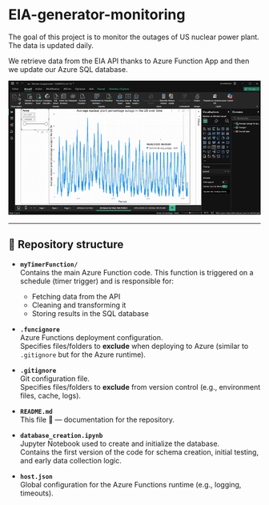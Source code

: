 # EIA-generator-monitoring 

The goal of this project is to monitor the outages of US nuclear power plant. The data is updated daily.

We retrieve data from the EIA API thanks to Azure Function App and then we update our Azure SQL database.

![Demo](videos_example/AVERAGE_OUTAGE_IN_THE_US.gif)



---

## 📂 Repository structure

- **`myTimerFunction/`**  
  Contains the main Azure Function code. This function is triggered on a schedule (timer trigger) and is responsible for:
  - Fetching data from the API
  - Cleaning and transforming it
  - Storing results in the SQL database

- **`.funcignore`**  
  Azure Functions deployment configuration.  
  Specifies files/folders to **exclude** when deploying to Azure (similar to `.gitignore` but for the Azure runtime).

- **`.gitignore`**  
  Git configuration file.  
  Specifies files/folders to **exclude** from version control (e.g., environment files, cache, logs).

- **`README.md`**  
  This file 🙂 — documentation for the repository.

- **`database_creation.ipynb`**  
  Jupyter Notebook used to create and initialize the database.  
  Contains the first version of the code for schema creation, initial testing, and early data collection logic.

- **`host.json`**  
  Global configuration for the Azure Functions runtime (e.g., logging, timeouts).
